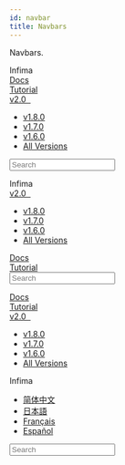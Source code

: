 ```yaml
---
id: navbar
title: Navbars
---
```


Navbars.

<div class="section">
  <div class="row">
    <div class="col col-12">
      <nav class="navbar navbar-light">
        <div class="navbar-inner">
          <div class="navbar-items">
            <a class="navbar-brand">Infima</a>
            <div class="navbar-item">
              <a class="navbar-link" href="#">Docs</a>
            </div>
            <div class="navbar-item">
              <a class="navbar-link" href="#">Tutorial</a>
            </div>
            <div class="navbar-item">
              <a class="navbar-link" href="#">
                v2.0&nbsp;&nbsp;<i class="fas fa-caret-down"></i>
              </a>
              <ul class="navbar-dropdown">
                <li>
                  <a class="navbar-dropdown-link" href="#">v1.8.0</a>
                </li>
                <li>
                  <a class="navbar-dropdown-link" href="#">v1.7.0</a>
                </li>
                <li>
                  <a class="navbar-dropdown-link" href="#">v1.6.0</a>
                </li>
                <li>
                  <a class="navbar-dropdown-link" href="#">All Versions</a>
                </li>
              </ul>
            </div>
          </div>
          <div class="navbar-items navbar-right">
            <form>
              <div class="navbar-search">
                <input placeholder="Search" />
              </div>
            </form>
          </div>
        </div>
      </nav>
    </div>
  </div>
  <div class="row">
    <div class="col col-12">
      <nav class="navbar navbar-dark">
        <div class="navbar-inner">
          <div class="navbar-items">
            <a class="navbar-brand">Infima</a>
            <div class="navbar-item">
              <a class="navbar-link" href="#">
                v2.0&nbsp;&nbsp;<i class="fas fa-caret-down"></i>
              </a>
              <ul class="navbar-dropdown">
                <li>
                  <a class="navbar-dropdown-link" href="#">v1.8.0</a>
                </li>
                <li>
                  <a class="navbar-dropdown-link" href="#">v1.7.0</a>
                </li>
                <li>
                  <a class="navbar-dropdown-link" href="#">v1.6.0</a>
                </li>
                <li>
                  <a class="navbar-dropdown-link" href="#">All Versions</a>
                </li>
              </ul>
            </div>
          </div>
          <div class="navbar-items navbar-right">
            <div class="navbar-item">
              <a class="navbar-link" href="#">Docs</a>
            </div>
            <div class="navbar-item">
              <a class="navbar-link" href="#">Tutorial</a>
            </div>
            <form>
              <div class="navbar-search">
                <input placeholder="Search" />
              </div>
            </form>
          </div>
        </div>
      </nav>
    </div>
  </div>
  <div class="row">
    <div class="col col-12">
      <nav class="navbar">
        <div class="navbar-inner">
          <div class="navbar-items">
            <div class="navbar-item">
              <a class="navbar-link" href="#">Docs</a>
            </div>
            <div class="navbar-item">
              <a class="navbar-link" href="#">Tutorial</a>
            </div>
            <div class="navbar-item">
              <a class="navbar-link" href="#">
                v2.0&nbsp;&nbsp;<i class="fas fa-caret-down"></i>
              </a>
              <ul class="navbar-dropdown">
                <li>
                  <a class="navbar-dropdown-link" href="#">v1.8.0</a>
                </li>
                <li>
                  <a class="navbar-dropdown-link" href="#">v1.7.0</a>
                </li>
                <li>
                  <a class="navbar-dropdown-link" href="#">v1.6.0</a>
                </li>
                <li>
                  <a class="navbar-dropdown-link" href="#">All Versions</a>
                </li>
              </ul>
            </div>
          </div>
          <div class="navbar-items navbar-center">
            <a class="navbar-brand">Infima</a>
          </div>
          <div class="navbar-items navbar-right">
            <div class="navbar-item">
              <a class="navbar-link" href="#">
                <i class="fas fa-language fa-2x"></i>
              </a>
              <ul class="navbar-dropdown navbar-dropdown-right">
                <li>
                  <a class="navbar-dropdown-link" href="#">简体中文</a>
                </li>
                <li>
                  <a class="navbar-dropdown-link" href="#">日本語</a>
                </li>
                <li>
                  <a class="navbar-dropdown-link" href="#">Français</a>
                </li>
                <li>
                  <a class="navbar-dropdown-link" href="#">Español</a>
                </li>
              </ul>
            </div>
            <div class="navbar-item">
              <a class="navbar-link" href="#">
                <i class="fab fa-github fa-lg"></i>
              </a>
            </div>
            <form>
              <div class="navbar-search">
                <input placeholder="Search" />
              </div>
            </form>
          </div>
        </div>
      </nav>
    </div>
  </div>
</div>
